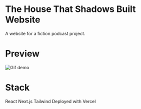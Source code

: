 # The House That Shadows Built Website

A website for a fiction podcast project. 

# Preview

![Gif demo](readmeAssets/gif1.gif)

# Stack
React
Next.js
Tailwind
Deployed with Vercel


